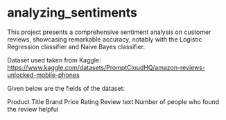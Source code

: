 # analyzing_sentiments
This project presents a comprehensive sentiment analysis on customer reviews, showcasing remarkable accuracy, notably with the Logistic Regression classifier and Naive Bayes classifier.

Dataset used taken from Kaggle: https://www.kaggle.com/datasets/PromptCloudHQ/amazon-reviews-unlocked-mobile-phones

Given below are the fields of the dataset:

Product Title
Brand
Price
Rating
Review text
Number of people who found the review helpful

